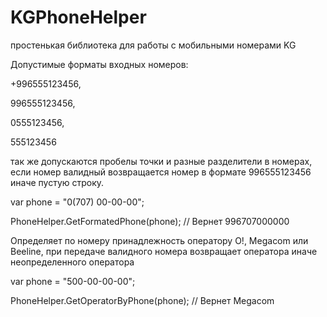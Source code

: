 # KGPhoneHelper
простенькая библиотека для работы с мобильными номерами KG

Допустимые форматы входных номеров:

+996555123456,

996555123456,

0555123456,

555123456

так же допускаются пробелы точки и разные разделители в номерах,
если номер валидный возвращается номер в формате 996555123456 иначе пустую строку.

var phone = "0(707) 00-00-00";

PhoneHelper.GetFormatedPhone(phone); // Вернет 996707000000


Определяет по номеру принадлежность оператору O!, Megacom или Beeline, при передаче валидного номера возвращает оператора иначе неопределенного оператора

var phone = "500-00-00-00";

PhoneHelper.GetOperatorByPhone(phone); // Вернет Megacom
